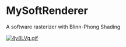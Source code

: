 # MySoftRenderer
A software rasterizer with Blinn-Phong Shading

[![4y8LVg.gif](https://z3.ax1x.com/2021/09/26/4y8LVg.gif)](https://imgtu.com/i/4y8LVg)
